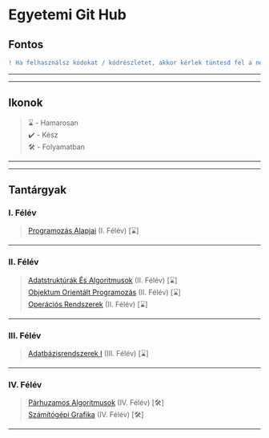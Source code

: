 # Egyetemi Git Hub

## Fontos
```diff
! Ha felhasználsz kódokat / kódrészletet, akkor kérlek tüntesd fel a nevem és a github linkemet!
```
----
----

## Ikonok
> ⌛ - Hamarosan\
> ✔️ - Kész\
> 🛠 - Folyamatban
----
----

## Tantárgyak
### I. Félév
> [Programozás Alapjai](https://github.com/OraveczJozsef/Miskolci_Egyetem/tree/main/Programoz%C3%A1s%20Alapjai) (I. Félév) [⌛]
----

### II. Félév
> [Adatstruktúrák És Algoritmusok](https://github.com/OraveczJozsef/Miskolci_Egyetem/tree/main/Adatstrukt%C3%BAr%C3%A1k%20%C3%89s%20Algoritmusok) (II. Félév) [⌛]\
> [Objektum Orientált Programozás](https://github.com/OraveczJozsef/Miskolci_Egyetem/tree/main/Objektum%20Orient%C3%A1lt%20Programoz%C3%A1s) (II. Félév) [⌛]\
> [Operációs Rendszerek](https://github.com/OraveczJozsef/Miskolci_Egyetem/tree/main/Oper%C3%A1ci%C3%B3s%20Rendszerek) (II. Félév) [⌛]
----

### III. Félév
> [Adatbázisrendszerek I](https://github.com/OraveczJozsef/Miskolci_Egyetem/tree/main/Adatb%C3%A1zisrendszerek%20I) (III. Félév) [⌛]
----

### IV. Félév
> [Párhuzamos Algoritmusok](https://github.com/OraveczJozsef/Miskolci_Egyetem/tree/main/P%C3%A1rhuzamos%20Algoritmusok) (IV. Félév) [🛠]\
> [Számítógépi Grafika](https://github.com/OraveczJozsef/Miskolci_Egyetem/tree/main/Sz%C3%A1m%C3%ADt%C3%B3g%C3%A9pi%20Grafika) (IV. Félév) [🛠]
----